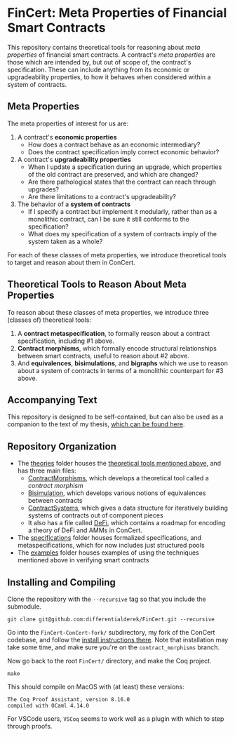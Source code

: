 # FinCert: Meta Properties of Financial Smart Contracts

This repository contains theoretical tools for reasoning about *meta properties* of financial smart contracts. A contract's *meta properties* are those which are intended by, but out of scope of, the contract's specification.
These can include anything from its economic or upgradeability properties, to how it behaves when considered within a system of contracts.

## Meta Properties

The meta properties of interest for us are:
1. A contract's **economic properties**
    - How does a contract behave as an economic intermediary? 
    - Does the contract specification imply correct economic behavior?
1. A contract's **upgradeability properties**
    - When I update a specification during an upgrade, which properties of the old contract are preserved, and which are changed?
    - Are there pathological states that the contract can reach through upgrades?
    - Are there limitations to a contract's upgradeability?
1. The behavior of a **system of contracts**
    - If I specify a contract but implement it modularly, rather than as a monolithic contract, can I be sure it still conforms to the specification?
    - What does my specification of a system of contracts imply of the system taken as a whole?

For each of these classes of meta properties, we introduce theoretical tools to target and reason about them in ConCert.

## Theoretical Tools to Reason About Meta Properties

To reason about these classes of meta properties, we introduce three (classes of) theoretical tools:
1. A **contract metaspecification**, to formally reason about a contract specification, including #1 above.
1. **Contract morphisms**, which formally encode structural relationships between smart contracts, useful to reason about #2 above.
1. And **equivalences**, **bisimulations**, and **bigraphs** which we use to reason about a system of contracts in terms of a monolithic counterpart for #3 above.

## Accompanying Text

This repository is designed to be self-contained, but can also be used as a companion to the text of my thesis, [which can be found here](sorensen-phd-thesis.pdf).

## Repository Organization

* The [theories](theories/) folder houses the [theoretical tools mentioned above](#theoretical-tools-to-reason-about-meta-properties), and has three main files:
    * [ContractMorphisms](theories/ContractMorphisms.v), which develops a theoretical tool called a *contract morphism*
    * [Bisimulation](theories/Bisimulation.v), which develops various notions of equivalences between contracts
    * [ContractSystems](theories/ContractSystems.v), which gives a data structure for iteratively building systems of contracts out of component pieces
    * It also has a file called [DeFi](theories/DeFi.v), which contains a roadmap for encoding a theory of DeFi and AMMs in ConCert.
* The [specifications](specifications/) folder houses formalized specifications, and metaspecifications, which for now includes just structured pools
* The [examples](examples/) folder houses examples of using the techniques mentioned above in verifying smart contracts


## Installing and Compiling

Clone the repository with the `--recursive` tag so that you include the submodule.
```
git clone git@github.com:differentialderek/FinCert.git --recursive
```

Go into the `FinCert-ConCert-fork/` subdirectory, my fork of the ConCert codebase, and follow the [install instructions there](https://github.com/differentialderek/FinCert-ConCert-fork/tree/contract_morphisms). Note that installation may take some time, and make sure you're on the `contract_morphisms` branch.

Now go back to the root `FinCert/` directory, and make the Coq project.
```
make
```

This should compile on MacOS with (at least) these versions:
```
The Coq Proof Assistant, version 8.16.0
compiled with OCaml 4.14.0
```

For VSCode users, `VSCoq` seems to work well as a plugin with which to step through proofs.